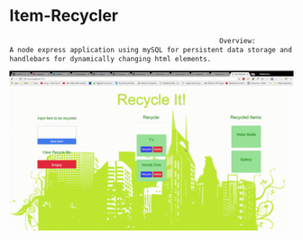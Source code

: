 # Item-Recycler

                                                        Overview:
    A node express application using mySQL for persistent data storage and handlebars for dynamically changing html elements. 


![example](https://raw.githubusercontent.com/DC-Developer/Item-Recycler/master/public/assets/gifs/Item%20Recycler!%20-%20Google%20Chrome%2011_25_2017%207_49_22%20PM.gif)
